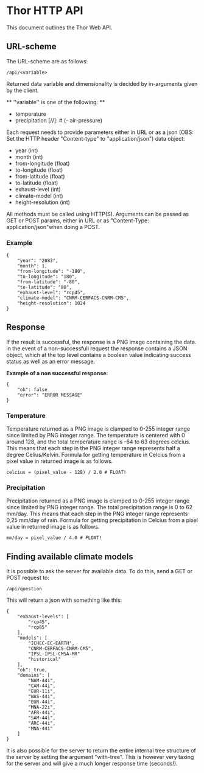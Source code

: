 # Thor HTTP API

This document outlines the Thor Web API.

## URL-scheme

The URL-scheme are as follows:

```
/api/<variable>
```

Returned data variable and dimensionality is decided by in-arguments given by the client. 

** ''variable'' is one of the following: **

- temperature
- precipitation
[//]: # (- air-pressure)

Each request needs to provide parameters either in URL or as a json (OBS: Set the HTTP header "Content-type" to "application/json") data object: 

 - year                 (int)
 - month                (int)
 - from-longitude       (float)
 - to-longitude         (float)
 - from-latitude        (float)
 - to-latitude          (float)
 - exhaust-level        (int)
 - climate-model        (int)
 - height-resolution    (int)

All methods must be called using HTTP(S). Arguments can be passed as GET or POST params, either in URL or as "Content-Type: application/json"when doing a POST.

### Example

```
{
	"year": "2083",
	"month": 1,
	"from-longitude": "-180",
	"to-longitude": "180",
  	"from-latitude": "-80",
	"to-latitude": "80",
	"exhaust-level": "rcp45",
	"climate-model": "CNRM-CERFACS-CNRM-CM5",
    "height-resolution": 1024
}
```

## Response

If the result is successful, the response is a PNG image containing the data. in the event of a non-successfull request the response contains a JSON object, which at the top level contains a boolean value indicating success status as well as an error message. 

**Example of a non successful response:** 

```
{
    "ok": false
    "error": "ERROR MESSAGE"
}
```

### Temperature

Temperature returned as a PNG image is clamped to 0-255 integer range since limited by PNG integer range. The temperature is centered with 0 around 128, and the total temperature range is -64 to 63 degrees celcius. This means that each step in the PNG integer range represents half a degree Celius/Kelvin. Formula for getting temperature in Celcius from a pixel value in returned image is as follows.

```
celcius = (pixel_value - 128) / 2.0 # FLOAT!
```

### Precipitation

Precipitation returned as a PNG image is clamped to 0-255 integer range since limited by PNG integer range. The total precipitation range is 0 to 62 mm/day. This means that each step in the PNG integer range represents 0,25 mm/day of rain. Formula for getting precipitation in Celcius from a pixel value in returned image is as follows.

```
mm/day = pixel_value / 4.0 # FLOAT!
```

## Finding available climate models

It is possible to ask the server for available data. To do this, send a GET or POST request to:

```
/api/question
```

This will return a json with something like this: 

```
{
	"exhaust-levels": [
		"rcp45",
		"rcp85"
	],
	"models": [
		"ICHEC-EC-EARTH",
		"CNRM-CERFACS-CNRM-CM5",
		"IPSL-IPSL-CM5A-MR"
        "historical"
	],
	"ok": true,
	"domains": [
		"NAM-44i",
		"CAM-44i",
		"EUR-11i",
		"WAS-44i",
		"EUR-44i",
		"MNA-22i",
		"AFR-44i",
		"SAM-44i",
		"ARC-44i",
		"MNA-44i"
	]
}
```

It is also possible for the server to return the entire internal tree structure of the server by setting the argument "with-tree". This is however very taxing for the server and will give a much longer response time (seconds!). 

